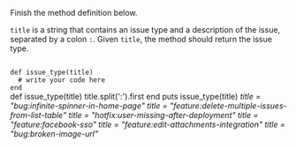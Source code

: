 Finish the method definition below.

`title` is a string that contains an issue type and a description of the issue, separated by a colon `:`. Given `title`, the method should return the issue type.

<Editor lang="ruby" type="exercise" testMode="multipleInput">
<code>
def issue_type(title)
  # write your code here
end
</code>

<solution>
def issue_type(title)
  title.split(':').first
end
</solution>

<testcases>
<caller>
puts issue_type(title)
</caller>
<testcase>
<i>
title = "bug:infinite-spinner-in-home-page"
</i>
</testcase>
<testcase>
<i>
title = "feature:delete-multiple-issues-from-list-table"
</i>
</testcase>
<testcase>
<i>
title = "hotfix:user-missing-after-deployment"
</i>
</testcase>
<testcase>
<i>
title = "feature:facebook-sso"
</i>
</testcase>
<testcase>
<i>
title = "feature:edit-attachments-integration"
</i>
</testcase>
<testcase>
<i>
title = "bug:broken-image-url"
</i>
</testcase>
</testcases>
</Editor>